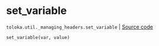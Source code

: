 # set_variable
`toloka.util._managing_headers.set_variable` | [Source code](https://github.com/Toloka/toloka-kit/blob/v1.2.3/src/util/_managing_headers.py#L22)

```python
set_variable(var, value)
```

